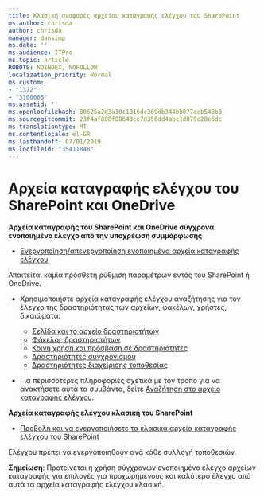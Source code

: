 ```yaml
---
title: Κλασική αναφορές αρχείου καταγραφής ελέγχου του SharePoint
ms.author: chrisda
author: chrisda
manager: dansimp
ms.date: ''
ms.audience: ITPro
ms.topic: article
ROBOTS: NOINDEX, NOFOLLOW
localization_priority: Normal
ms.custom:
- "1372"
- "3100005"
ms.assetid: ''
ms.openlocfilehash: 80625a2d3a10c1316dc369db344bb077aeb548b0
ms.sourcegitcommit: 23f4af808f08643cc7d356dd4abc1d079c28e6dc
ms.translationtype: MT
ms.contentlocale: el-GR
ms.lasthandoff: 07/01/2019
ms.locfileid: "35411848"
---
```

# <a name="sharepoint-and-onedrive-audit-logs"></a>Αρχεία καταγραφής ελέγχου του SharePoint και OneDrive

**Αρχεία καταγραφής του SharePoint και OneDrive σύγχρονα ενοποιημένο έλεγχο από την υποχρέωση συμμόρφωσης**

- [Ενεργοποίηση/απενεργοποίηση ενοποιημένα αρχεία καταγραφής ελέγχου](https://docs.microsoft.com/en-us/office365/securitycompliance/turn-audit-log-search-on-or-off) 

Απαιτείται καμία πρόσθετη ρύθμιση παραμέτρων εντός του SharePoint ή OneDrive.

- Χρησιμοποιήστε αρχεία καταγραφής ελέγχου αναζήτησης για τον έλεγχο της δραστηριότητας των αρχείων, φακέλων, χρήστες, δικαιώματα:

    - [Σελίδα και το αρχείο δραστηριοτήτων](https://docs.microsoft.com/en-us/office365/securitycompliance/search-the-audit-log-in-security-and-compliance)
    - [Φάκελος δραστηριοτήτων](https://docs.microsoft.com/en-us/office365/securitycompliance/search-the-audit-log-in-security-and-compliance#folder-activities)
    - [Κοινή χρήση και πρόσβαση σε δραστηριότητες](https://docs.microsoft.com/en-us/office365/securitycompliance/search-the-audit-log-in-security-and-compliance#sharing-and-access-request-activities)
    - [Δραστηριότητες συγχρονισμού](https://docs.microsoft.com/en-us/office365/securitycompliance/search-the-audit-log-in-security-and-compliance#synchronization-activities)
    - [Δραστηριότητες διαχείρισης τοποθεσίας](https://docs.microsoft.com/en-us/office365/securitycompliance/search-the-audit-log-in-security-and-compliance#site-administration-activities)
- Για περισσότερες πληροφορίες σχετικά με τον τρόπο για να ανακτήσετε αυτά τα συμβάντα, δείτε [Αναζήτηση στο αρχείο καταγραφής ελέγχου](https://docs.microsoft.com/office365/securitycompliance/search-the-audit-log-in-security-and-compliance#search-the-audit-log).

**Αρχεία καταγραφής ελέγχου κλασική του SharePoint**

- [Προβολή και να ενεργοποιήσετε τα κλασικά αρχεία καταγραφής ελέγχου του SharePoint](https://support.office.com/en-us/article/view-audit-log-reports-b37c5869-1b47-4a82-a30d-ea20070fe527)

Ελέγχου πρέπει να ενεργοποιηθούν ανά κάθε συλλογή τοποθεσιών. 

**Σημείωση**: Προτείνεται η χρήση σύγχρονων ενοποιημένο έλεγχο αρχείων καταγραφής για επιλογές για προχωρημένους και καλύτερο έλεγχο από αυτά τα αρχεία καταγραφής ελέγχου κλασική.

